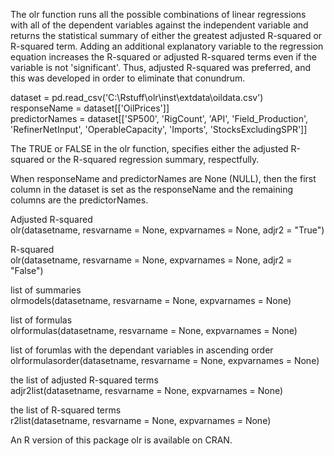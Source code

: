 The olr function runs all the possible combinations of linear regressions with all of the
dependent variables against the independent variable and returns the statistical summary
of either the greatest adjusted R-squared or R-squared term. Adding an additional explanatory variable to the regression equation increases the R-squared or
adjusted R-squared terms even if the variable is not 'significant'. Thus, adjusted R-squared was preferred, and this was developed in order to eliminate that conundrum.


dataset = pd.read_csv('C:\Rstuff\olr\inst\extdata\oildata.csv') <br />
responseName = dataset[['OilPrices']] <br />
predictorNames = dataset[['SP500', 'RigCount', 'API', 'Field_Production', 'RefinerNetInput', 'OperableCapacity', 'Imports', 'StocksExcludingSPR']] <br />

The TRUE or FALSE in the olr function, specifies either the adjusted R-squared or the R-squared regression summary, respectfully.

When responseName and predictorNames are None (NULL), then the first column in the dataset is set as the responseName and the remaining columns are the predictorNames.

Adjusted R-squared <br />
olr(datasetname, resvarname = None, expvarnames = None, adjr2 = "True")

R-squared <br />
olr(datasetname, resvarname = None, expvarnames = None, adjr2 = "False")

list of summaries <br />
olrmodels(datasetname, resvarname = None, expvarnames = None)

list of formulas <br />
olrformulas(datasetname, resvarname = None, expvarnames = None)

list of forumlas with the dependant variables in ascending order <br />
olrformulasorder(datasetname, resvarname = None, expvarnames = None)

the list of adjusted R-squared terms <br />
adjr2list(datasetname, resvarname = None, expvarnames = None)

the list of R-squared terms <br />
r2list(datasetname, resvarname = None, expvarnames = None)

An R version of this package olr is available on CRAN.